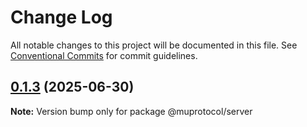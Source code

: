 # Change Log

All notable changes to this project will be documented in this file.
See [Conventional Commits](https://conventionalcommits.org) for commit guidelines.

## [0.1.3](https://github.com/muplab/mup-client/compare/v0.1.2...v0.1.3) (2025-06-30)

**Note:** Version bump only for package @muprotocol/server
